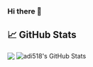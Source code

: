 ### Hi there 👋

<!--
**adi518/adi518** is a ✨ _special_ ✨ repository because its `README.md` (this file) appears on your GitHub profile.

Here are some ideas to get you started:

- 🔭 I’m currently working on ...
- 🌱 I’m currently learning ...
- 👯 I’m looking to collaborate on ...
- 🤔 I’m looking for help with ...
- 💬 Ask me about ...
- 📫 How to reach me: ...
- 😄 Pronouns: ...
- ⚡ Fun fact: ...
-->

## 📈 GitHub Stats
<span>
  <img align="center" src="https://github-readme-stats.vercel.app/api/top-langs/?username=adi518&theme=midnight-purple&hide=html" />
</span>
<span>
  <img align="center" src="https://github-readme-stats.vercel.app/api?username=adi518&show_icons=true&line_height=27&count_private=true&theme=midnight-purple" alt="adi518's GitHub Stats" />
</span>
